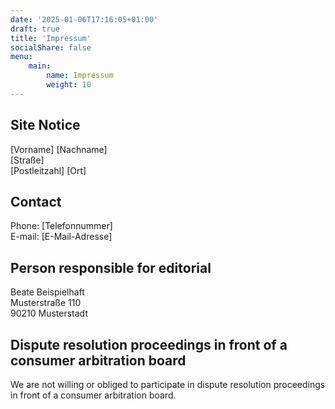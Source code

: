 ```yaml
---
date: '2025-01-06T17:16:05+01:00'
draft: true
title: 'Impressum'
socialShare: false
menu:
    main:
        name: Impressum
        weight: 10
---
```


## Site Notice

[Vorname] [Nachname]  
[Straße]  
[Postleitzahl] [Ort]

## Contact

Phone: [Telefonnummer]  
E-mail: [E-Mail-Adresse]

## Person responsible for editorial

Beate Beispielhaft  
Musterstraße 110  
90210 Musterstadt

## Dispute resolution proceedings in front of a consumer arbitration board

We are not willing or obliged to participate in dispute resolution proceedings in front of a consumer arbitration board.